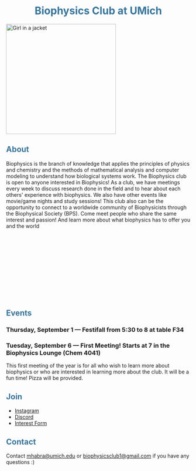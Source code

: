 <h1 style="color:#387499;"><center>Biophysics Club at UMich</center></h1>



<img src="../club-logos/jpg/club-logo-text.jpg" alt="Girl in a jacket" width="300" height="300">
<h2 style="color:#387499;">About</h2>
<div>
Biophysics is the branch of knowledge that applies the principles of physics and chemistry and the methods of mathematical analysis and computer modeling to understand how biological systems work. The Biophysics club is open to anyone interested in Biophysics! As a club, we have meetings every week to discuss research done in the field and to hear about each others' experience with biophysics. We also have other events like movie/game nights and study sessions! This club also can be the opportunity to connect to a worldwide community of Biophysicists through the Biophysical Society (BPS). Come meet people who share the same interest and passion! And learn more about what biophysics has to offer you and the world
</div>
<br><br><br><br>
<br><br><br>
<br><br><br><br>

<h2 style="color:#387499;">Events</h2>

### Thursday, September 1 — Festifall from 5:30 to 8 at table F34
### Tuesday, September 6 — First Meeting! Starts at 7 in the Biophysics Lounge (Chem 4041)
This first meeting of the year is for all who wish to learn more about biophysics or who are interested in learning more about the club. It will be a fun time! Pizza will be provided.

<h2 style="color:#387499;">Join</h2>

* [Instagram](https://www.instagram.com/umich_biophysics_club/)
* [Discord](https://discord.gg/vMwssCNa5k)
* [Interest Form](https://forms.gle/di5YEcsJMRqbZVG98)

<h2 style="color:#387499;">Contact</h2>

Contact mhabra@umich.edu or biophysicsclub1@gmail.com if you have any questions :)


